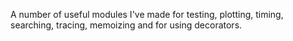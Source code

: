 A number of useful modules I've made for testing, plotting, timing, searching, tracing, memoizing and for using decorators.
